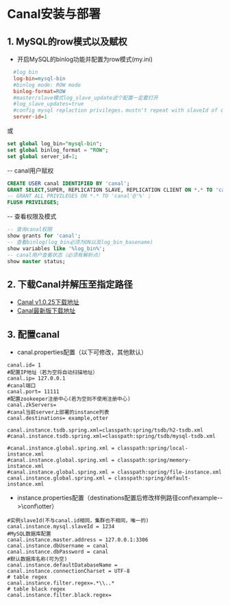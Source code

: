 # Canal安装与部署
## 1. MySQL的row模式以及赋权
- 开启MySQL的binlog功能并配置为row模式(my.ini)
```ini
  #log bin
  log-bin=mysql-bin
  #binlog mode: ROW mode
  binlog-format=ROW
  #master/slave模式log_slave_update这个配置一定要打开
  #log_slave_updates=true
  #config mysql replaction privileges，mustn't repeat with slaveId of canal
  server-id=1
```
或
```sql
set global log_bin="mysql-bin";
set global binlog_format = "ROW";
set global server_id=1;
```
-- canal用户赋权
```sql
CREATE USER canal IDENTIFIED BY 'canal';    
GRANT SELECT,SUPER, REPLICATION SLAVE, REPLICATION CLIENT ON *.* TO 'canal'@'%';  
-- GRANT ALL PRIVILEGES ON *.* TO 'canal'@'%' ;  
FLUSH PRIVILEGES;
```
-- 查看权限及模式
```sql
-- 查询canal权限
show grants for 'canal';
-- 查看binlog(log_bin必须为ON以及log_bin_basename)
show variables like '%log_bin%';
-- canal用户查看状态（必须有解析点）
show master status;
```
## 2. 下载Canal并解压至指定路径
- [Canal v1.0.25下载地址](https://github.com/alibaba/canal/releases/download/v1.0.25/canal.deployer-1.0.25.tar.gz)
- [Canal最新版下载地址](https://github.com/alibaba/canal/releases/download/canal-1.0.26-preview-3/canal.deployer-1.0.26-SNAPSHOT.tar.gz)
## 3. 配置canal
- canal.properties配置（以下可修改，其他默认）
```properties
canal.id= 1
#配置IP地址（若为空将自动扫描地址）
canal.ip= 127.0.0.1
#canal端口
canal.port= 11111
#配置zookeeper注册中心(若为空则不使用注册中心)
canal.zkServers=
#canal当前server上部署的instance列表
canal.destinations= example,otter

canal.instance.tsdb.spring.xml=classpath:spring/tsdb/h2-tsdb.xml
#canal.instance.tsdb.spring.xml=classpath:spring/tsdb/mysql-tsdb.xml

#canal.instance.global.spring.xml = classpath:spring/local-instance.xml
#canal.instance.global.spring.xml = classpath:spring/memory-instance.xml
#canal.instance.global.spring.xml = classpath:spring/file-instance.xml
canal.instance.global.spring.xml = classpath:spring/default-instance.xml
```
- instance.properties配置（destinations配置后修改样例路径conf\example-->\conf\otter）
```properties
#实例slaveId(不与canal.id相同，集群也不相同，唯一的)
canal.instance.mysql.slaveId = 1234
#MySQL数据库配置
canal.instance.master.address = 127.0.0.1:3306
canal.instance.dbUsername = canal
canal.instance.dbPassword = canal
#默认数据库名称(可为空)
canal.instance.defaultDatabaseName = 
canal.instance.connectionCharset = UTF-8
# table regex
canal.instance.filter.regex=.*\\..*
# table black regex
canal.instance.filter.black.regex=
```
